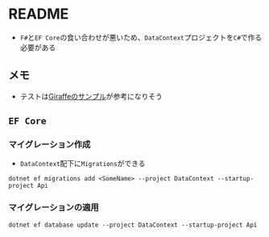 # README

- `F#`と`EF Core`の食い合わせが悪いため、`DataContext`プロジェクトを`C#`で作る必要がある

## メモ

- テストは[Giraffeのサンプル](https://github.com/giraffe-fsharp/samples/tree/master/demo-apps/SampleApp/SampleApp.Tests)が参考になりそう

## `EF Core`

### マイグレーション作成

- `DataContext`配下に`Migrations`ができる

```shell
dotnet ef migrations add <SomeName> --project DataContext --startup-project Api
```

### マイグレーションの適用

```shell
dotnet ef database update --project DataContext --startup-project Api
```
